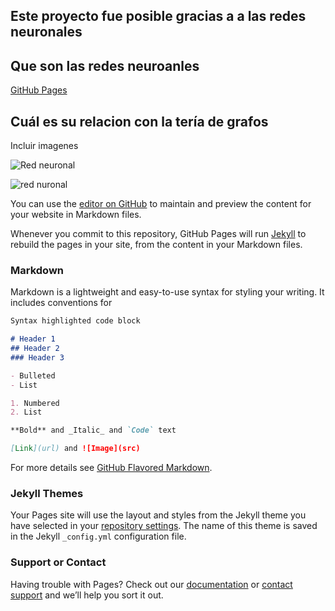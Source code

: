 ## Este proyecto fue posible gracias a a las redes neuronales
## Que son las redes neuroanles
[GitHub Pages](https://www.atriainnovation.com/que-son-las-redes-neuronales-y-sus-funciones/)


## Cuál es su relacion con la tería de grafos
Incluir imagenes


<img src="https://i.blogs.es/90b90e/650_1000_neural/450_1000.jpg" alt="Red neuronal">

![red nuronal](https://www.atriainnovation.com/wp-content/uploads/2019/10/Redes_neuronales_foto.jpg)



You can use the [editor on GitHub](https://github.com/DiegoOlver/Proyecto-Final-de-las-Neuronas-/edit/gh-pages/index.md) to maintain and preview the content for your website in Markdown files.

Whenever you commit to this repository, GitHub Pages will run [Jekyll](https://jekyllrb.com/) to rebuild the pages in your site, from the content in your Markdown files.

### Markdown

Markdown is a lightweight and easy-to-use syntax for styling your writing. It includes conventions for

```markdown
Syntax highlighted code block

# Header 1
## Header 2
### Header 3

- Bulleted
- List

1. Numbered
2. List

**Bold** and _Italic_ and `Code` text

[Link](url) and ![Image](src)
```

For more details see [GitHub Flavored Markdown](https://guides.github.com/features/mastering-markdown/).

### Jekyll Themes

Your Pages site will use the layout and styles from the Jekyll theme you have selected in your [repository settings](https://github.com/DiegoOlver/Proyecto-Final-de-las-Neuronas-/settings). The name of this theme is saved in the Jekyll `_config.yml` configuration file.

### Support or Contact

Having trouble with Pages? Check out our [documentation](https://docs.github.com/categories/github-pages-basics/) or [contact support](https://github.com/contact) and we’ll help you sort it out.
